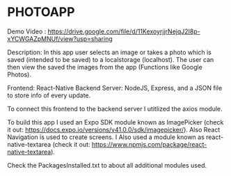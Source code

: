 # PHOTOAPP

Demo Video : https://drive.google.com/file/d/11KexoyrjjrNejqJ2I8p-xYCWGAZpMNUf/view?usp=sharing

Description: 
In this app user selects an image or takes a photo which is saved (intended to be saved) to a localstorage (localhost).
The user can then view the saved the images from the app (Functions like Google Photos).

Frontend: React-Native
Backend Server: NodeJS, Express, and a JSON file to store info of every update.

To connect this frontend to the backend server I utitlized the axios module.

To build this app I used an Expo SDK module known as ImagePicker (check it out: https://docs.expo.io/versions/v41.0.0/sdk/imagepicker/).
Also React Navigation is used to create screens.
I Also used a module known as react-native-textarea (check it out: https://www.npmjs.com/package/react-native-textarea).

Check the PackagesInstalled.txt to about all additional modules used.